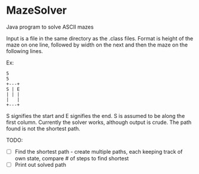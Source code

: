 # MazeSolver
Java program to solve ASCII mazes

Input is a file in the same directory as the .class files. Format is height of the maze on one line, followed by width on the next
and then the maze on the following lines.

Ex:
```
5
5
+---+
S | E
| | |
|   |
+---+
```

S signifies the start and E signifies the end. S is assumed to be along the first column. Currently the solver works,
although output is crude. The path found is not the shortest path.

TODO:

- [ ] Find the shortest path - create multiple paths, each keeping track of own state, compare # of steps to find shortest
- [ ] Print out solved path
